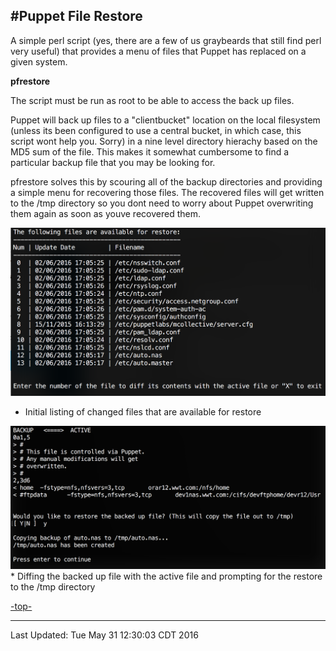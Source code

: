 #<a name="top">Puppet File Restore</a>
---

A simple perl script (yes, there are a few of us graybeards that still find perl very useful) that provides a menu of files that Puppet has replaced on a given system.



**<a name="pfrestore">pfrestore</a>**

The script must be run as root to be able to access the back up files.  

Puppet will back up files to a "clientbucket" location on the local filesystem (unless its been configured to use a central bucket, in which case, this script wont help you.  Sorry) in a nine level directory hierachy based on the MD5 sum of the file.  This makes it somewhat cumbersome to find a particular backup file that you may be looking for.   

<a name="pfrestore">pfrestore</a> solves this by scouring all of the backup directories and providing a simple menu for recovering those files.  The recovered files will get written to the /tmp directory so you dont need to worry about Puppet overwriting them again as soon as youve recovered them.  


<img src="images/pfrestore.png" alt="Example showing a listing of files that have been replaced by Puppet">

* Initial listing of changed files that are available for restore


<img src="images/pfrestore-diff.png" alt="Example showing the diff process and prompt for restore">
* Diffing the backed up file with the active file and prompting for the restore to the /tmp directory


[-top-](#top)

---


Last Updated: Tue May 31 12:30:03 CDT 2016
